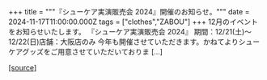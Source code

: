 +++
title = """『シューケア実演販売会 2024』開催のお知らせ。"""
date = 2024-11-17T11:00:00.000Z
tags = ["clothes","ZABOU"]
+++
12月のイベントをお知らせいたします。 『シューケア実演販売会 2024』 期間：12/21(土)～12/22(日)店舗：大阪店のみ 今年も開催させていただきます。かねてよりシューケアグッズをご用意させていただいておりま \[…\]

[[source]](https://zabou.org/2024/11/17/312766/)
